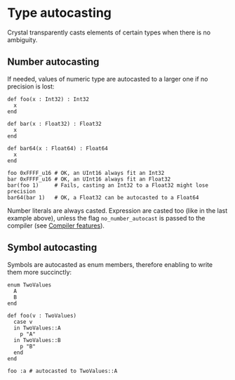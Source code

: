 # Type autocasting

Crystal transparently casts elements of certain types when there is no ambiguity.

## Number autocasting

If needed, values of numeric type are autocasted to a larger one if no precision is lost:

```crystal
def foo(x : Int32) : Int32
  x
end

def bar(x : Float32) : Float32
  x
end

def bar64(x : Float64) : Float64
  x
end

foo 0xFFFF_u16 # OK, an UInt16 always fit an Int32
bar 0xFFFF_u16 # OK, an UInt16 always fit an Float32
bar(foo 1)     # Fails, casting an Int32 to a Float32 might lose precision
bar64(bar 1)   # OK, a Float32 can be autocasted to a Float64
```

Number literals are always casted. Expression are casted too (like in the last example above), unless the flag `no_number_autocast` is passed to the compiler (see [Compiler features](compile_time_flags.md#compiler-features)).

## Symbol autocasting

Symbols are autocasted as enum members, therefore enabling to write them more succinctly:

```crystal
enum TwoValues
  A
  B
end

def foo(v : TwoValues)
  case v
  in TwoValues::A
    p "A"
  in TwoValues::B
    p "B"
  end
end

foo :a # autocasted to TwoValues::A
```
